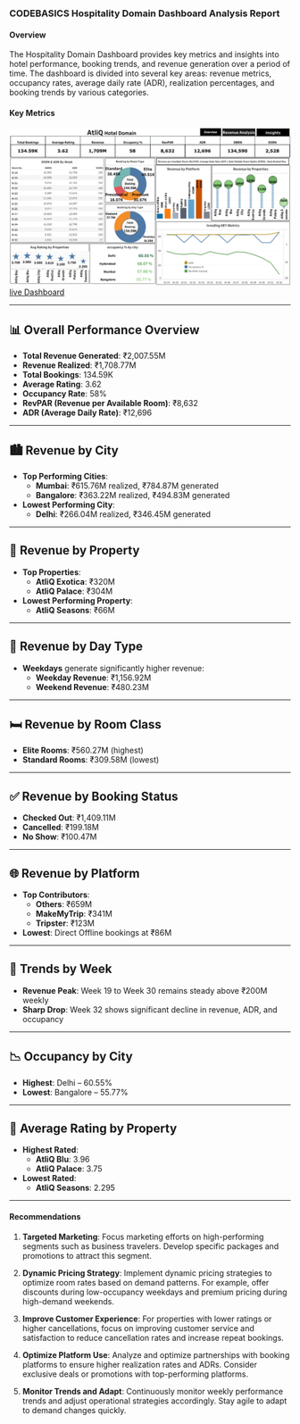 ### CODEBASICS Hospitality Domain Dashboard Analysis Report

#### Overview

The Hospitality Domain Dashboard provides key metrics and insights into hotel performance, booking trends, and revenue generation over a 
period of time. The dashboard is divided into several key areas: revenue metrics, occupancy rates, average daily rate (ADR), realization 
percentages, and booking trends by various categories.

#### Key Metrics
![CODEBASICS Hospitality Domain](https://github.com/amard3p/amard3p.github.io/blob/fd3cec2e2f2adea2cef135c195328c9c6a0650ff/projects/CodeBasics.io_hospitality%20domain/Atliq%20Hospitality%20Overview.png)
<a href='https://public.tableau.com/views/CODEBASICSHospitalityDomainDashboardAnalysisReport/AtliqHospitalityOverview?:language=en-US&:sid=&:redirect=auth&:display_count=n&:origin=viz_share_link'> live Dashboard</a>  

---

## 📊 **Overall Performance Overview**
- **Total Revenue Generated**: ₹2,007.55M  
- **Revenue Realized**: ₹1,708.77M  
- **Total Bookings**: 134.59K  
- **Average Rating**: 3.62  
- **Occupancy Rate**: 58%  
- **RevPAR (Revenue per Available Room)**: ₹8,632  
- **ADR (Average Daily Rate)**: ₹12,696  

---

## 🏙️ **Revenue by City**
- **Top Performing Cities**:
  - **Mumbai**: ₹615.76M realized, ₹784.87M generated  
  - **Bangalore**: ₹363.22M realized, ₹494.83M generated  
- **Lowest Performing City**:
  - **Delhi**: ₹266.04M realized, ₹346.45M generated  

---

## 🏨 **Revenue by Property**
- **Top Properties**:
  - **AtliQ Exotica**: ₹320M  
  - **AtliQ Palace**: ₹304M  
- **Lowest Performing Property**:
  - **AtliQ Seasons**: ₹66M  

---

## 📅 **Revenue by Day Type**
- **Weekdays** generate significantly higher revenue:
  - **Weekday Revenue**: ₹1,156.92M  
  - **Weekend Revenue**: ₹480.23M  

---

## 🛏️ **Revenue by Room Class**
- **Elite Rooms**: ₹560.27M (highest)  
- **Standard Rooms**: ₹309.58M (lowest)  

---

## ✅ **Revenue by Booking Status**
- **Checked Out**: ₹1,409.11M  
- **Cancelled**: ₹199.18M  
- **No Show**: ₹100.47M  

---

## 🌐 **Revenue by Platform**
- **Top Contributors**:
  - **Others**: ₹659M  
  - **MakeMyTrip**: ₹341M  
  - **Tripster**: ₹123M  
- **Lowest**: Direct Offline bookings at ₹86M  

---

## 📆 **Trends by Week**
- **Revenue Peak**: Week 19 to Week 30 remains steady above ₹200M weekly  
- **Sharp Drop**: Week 32 shows significant decline in revenue, ADR, and occupancy  

---

## 📉 **Occupancy by City**
- **Highest**: Delhi – 60.55%  
- **Lowest**: Bangalore – 55.77%  

---

## 🧍 **Average Rating by Property**
- **Highest Rated**:
  - **AtliQ Blu**: 3.96  
  - **AtliQ Palace**: 3.75  
- **Lowest Rated**:
  - **AtliQ Seasons**: 2.295  

---


#### Recommendations

1. **Targeted Marketing**: Focus marketing efforts on high-performing segments such as business travelers. Develop specific packages and promotions 
                            to attract this segment.

2. **Dynamic Pricing Strategy**: Implement dynamic pricing strategies to optimize room rates based on demand patterns. For example, offer discounts 
                          during low-occupancy weekdays and premium pricing during high-demand weekends.

3. **Improve Customer Experience**: For properties with lower ratings or higher cancellations, focus on improving customer service and satisfaction
                                    to reduce cancellation rates and increase repeat bookings.

4. **Optimize Platform Use**: Analyze and optimize partnerships with booking platforms to ensure higher realization rates and ADRs. Consider 
                              exclusive deals or promotions with top-performing platforms.

5. **Monitor Trends and Adapt**: Continuously monitor weekly performance trends and adjust operational strategies accordingly. Stay agile to 
                                  adapt to demand changes quickly.
